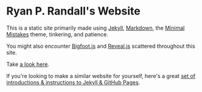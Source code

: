 # Ryan P. Randall's Website  

This is a static site primarily made using [Jekyll](http://jekyllrb.com/), [Markdown](http://daringfireball.net/projects/markdown/), the [Minimal Mistakes](https://github.com/mmistakes/minimal-mistakes) theme, tinkering, and patience.  

You might also encounter [Bigfoot.js](http://www.bigfootjs.com/) and [Reveal.js](http://revealjs.com/) scattered throughout this site. 

Take [a look here](http://ryan-p-randall.github.io/).  

If you're looking to make a similar website for yourself, here's a great [set of introductions & instructions to Jekyll & GitHub Pages](https://web.archive.org/web/20170415073331/http://www.trevordjones.com/jekyll).  
